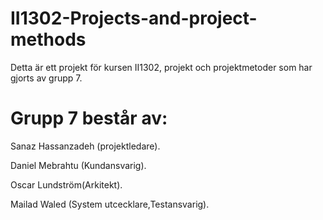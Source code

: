 # II1302-Projects-and-project-methods
Detta är ett projekt för kursen II1302, projekt och projektmetoder som har gjorts av grupp 7. 

# Grupp 7 består av:  
Sanaz Hassanzadeh (projektledare). 

Daniel Mebrahtu (Kundansvarig).	 

Oscar Lundström(Arkitekt).   

Mailad Waled (System utcecklare,Testansvarig).   

